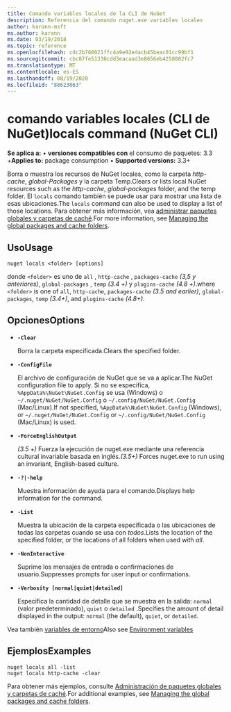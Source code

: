 ```yaml
---
title: Comando variables locales de la CLI de NuGet
description: Referencia del comando nuget.exe variables locales
author: karann-msft
ms.author: karann
ms.date: 03/19/2018
ms.topic: reference
ms.openlocfilehash: cdc2b760021ffc4a9e02edacb45beac01cc99bf1
ms.sourcegitcommit: cbc87fe51330cdd3eacaad3e8656eb4258882fc7
ms.translationtype: MT
ms.contentlocale: es-ES
ms.lasthandoff: 08/19/2020
ms.locfileid: "88623063"
---
```

# <a name="locals-command-nuget-cli"></a><span data-ttu-id="66b0a-103">comando variables locales (CLI de NuGet)</span><span class="sxs-lookup"><span data-stu-id="66b0a-103">locals command (NuGet CLI)</span></span>

<span data-ttu-id="66b0a-104">**Se aplica a:** &bullet; **versiones compatibles con** el consumo de paquetes: 3.3 +</span><span class="sxs-lookup"><span data-stu-id="66b0a-104">**Applies to:** package consumption &bullet; **Supported versions:** 3.3+</span></span>

<span data-ttu-id="66b0a-105">Borra o muestra los recursos de NuGet locales, como la carpeta *http-cache*, *global-Packages* y la carpeta Temp.</span><span class="sxs-lookup"><span data-stu-id="66b0a-105">Clears or lists local NuGet resources such as the *http-cache*, *global-packages* folder, and the temp folder.</span></span> <span data-ttu-id="66b0a-106">El `locals` comando también se puede usar para mostrar una lista de esas ubicaciones.</span><span class="sxs-lookup"><span data-stu-id="66b0a-106">The `locals` command can also be used to display a list of those locations.</span></span> <span data-ttu-id="66b0a-107">Para obtener más información, vea [administrar paquetes globales y carpetas de caché](../../consume-packages/managing-the-global-packages-and-cache-folders.md).</span><span class="sxs-lookup"><span data-stu-id="66b0a-107">For more information, see [Managing the global packages and cache folders](../../consume-packages/managing-the-global-packages-and-cache-folders.md).</span></span>

## <a name="usage"></a><span data-ttu-id="66b0a-108">Uso</span><span class="sxs-lookup"><span data-stu-id="66b0a-108">Usage</span></span>

```cli
nuget locals <folder> [options]
```

<span data-ttu-id="66b0a-109">donde `<folder>` es uno de `all` , `http-cache` , `packages-cache` *(3,5 y anteriores)*, `global-packages` , `temp` *(3.4 +)* y `plugins-cache` *(4.8 +)*.</span><span class="sxs-lookup"><span data-stu-id="66b0a-109">where `<folder>` is one of `all`, `http-cache`, `packages-cache` *(3.5 and earlier)*, `global-packages`, `temp` *(3.4+)*, and `plugins-cache` *(4.8+)*.</span></span>

## <a name="options"></a><span data-ttu-id="66b0a-110">Opciones</span><span class="sxs-lookup"><span data-stu-id="66b0a-110">Options</span></span>

- **`-Clear`**

  <span data-ttu-id="66b0a-111">Borra la carpeta especificada.</span><span class="sxs-lookup"><span data-stu-id="66b0a-111">Clears the specified folder.</span></span>

- **`-ConfigFile`**

  <span data-ttu-id="66b0a-112">El archivo de configuración de NuGet que se va a aplicar.</span><span class="sxs-lookup"><span data-stu-id="66b0a-112">The NuGet configuration file to apply.</span></span> <span data-ttu-id="66b0a-113">Si no se especifica, `%AppData%\NuGet\NuGet.Config` se usa (Windows) o `~/.nuget/NuGet/NuGet.Config` o `~/.config/NuGet/NuGet.Config` (Mac/Linux).</span><span class="sxs-lookup"><span data-stu-id="66b0a-113">If not specified, `%AppData%\NuGet\NuGet.Config` (Windows), or `~/.nuget/NuGet/NuGet.Config` or `~/.config/NuGet/NuGet.Config` (Mac/Linux) is used.</span></span>

- **`-ForceEnglishOutput`**

  <span data-ttu-id="66b0a-114">*(3.5 +)* Fuerza la ejecución de nuget.exe mediante una referencia cultural invariable basada en inglés.</span><span class="sxs-lookup"><span data-stu-id="66b0a-114">*(3.5+)* Forces nuget.exe to run using an invariant, English-based culture.</span></span>

- **`-?|-help`**

  <span data-ttu-id="66b0a-115">Muestra información de ayuda para el comando.</span><span class="sxs-lookup"><span data-stu-id="66b0a-115">Displays help information for the command.</span></span>

- **`-List`**

  <span data-ttu-id="66b0a-116">Muestra la ubicación de la carpeta especificada o las ubicaciones de todas las carpetas cuando se usa con *todos*.</span><span class="sxs-lookup"><span data-stu-id="66b0a-116">Lists the location of the specified folder, or the locations of all folders when used with *all*.</span></span>

- **`-NonInteractive`**

  <span data-ttu-id="66b0a-117">Suprime los mensajes de entrada o confirmaciones de usuario.</span><span class="sxs-lookup"><span data-stu-id="66b0a-117">Suppresses prompts for user input or confirmations.</span></span>

- **`-Verbosity [normal|quiet|detailed]`**

  <span data-ttu-id="66b0a-118">Especifica la cantidad de detalle que se muestra en la salida: `normal` (valor predeterminado), `quiet` o `detailed` .</span><span class="sxs-lookup"><span data-stu-id="66b0a-118">Specifies the amount of detail displayed in the output: `normal` (the default), `quiet`, or `detailed`.</span></span>

<span data-ttu-id="66b0a-119">Vea también [variables de entorno](cli-ref-environment-variables.md)</span><span class="sxs-lookup"><span data-stu-id="66b0a-119">Also see [Environment variables](cli-ref-environment-variables.md)</span></span>

## <a name="examples"></a><span data-ttu-id="66b0a-120">Ejemplos</span><span class="sxs-lookup"><span data-stu-id="66b0a-120">Examples</span></span>

```cli
nuget locals all -list
nuget locals http-cache -clear
```

<span data-ttu-id="66b0a-121">Para obtener más ejemplos, consulte [Administración de paquetes globales y carpetas de caché](../../consume-packages/managing-the-global-packages-and-cache-folders.md).</span><span class="sxs-lookup"><span data-stu-id="66b0a-121">For additional examples, see [Managing the global packages and cache folders](../../consume-packages/managing-the-global-packages-and-cache-folders.md).</span></span>
